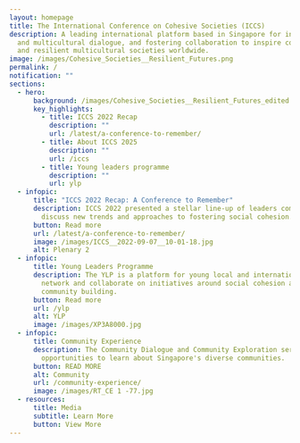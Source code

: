 ```yaml
---
layout: homepage
title: The International Conference on Cohesive Societies (ICCS)
description: A leading international platform based in Singapore for interfaith
  and multicultural dialogue, and fostering collaboration to inspire cohesive
  and resilient multicultural societies worldwide.
image: /images/Cohesive_Societies__Resilient_Futures.png
permalink: /
notification: ""
sections:
  - hero:
      background: /images/Cohesive_Societies__Resilient_Futures_edited.png
      key_highlights:
        - title: ICCS 2022 Recap
          description: ""
          url: /latest/a-conference-to-remember/
        - title: About ICCS 2025
          description: ""
          url: /iccs
        - title: Young leaders programme
          description: ""
          url: ylp
  - infopic:
      title: "ICCS 2022 Recap: A Conference to Remember"
      description: ICCS 2022 presented a stellar line-up of leaders coming together to
        discuss new trends and approaches to fostering social cohesion.
      button: Read more
      url: /latest/a-conference-to-remember/
      image: /images/ICCS__2022-09-07__10-01-18.jpg
      alt: Plenary 2
  - infopic:
      title: Young Leaders Programme
      description: The YLP is a platform for young local and international leaders to
        network and collaborate on initiatives around social cohesion and
        community building.
      button: Read more
      url: /ylp
      alt: YLP
      image: /images/XP3A8000.jpg
  - infopic:
      title: Community Experience
      description: The Community Dialogue and Community Exploration series provide
        opportunities to learn about Singapore's diverse communities.
      button: READ MORE
      alt: Community
      url: /community-experience/
      image: /images/RT_CE 1 -77.jpg
  - resources:
      title: Media
      subtitle: Learn More
      button: View More
---
```


